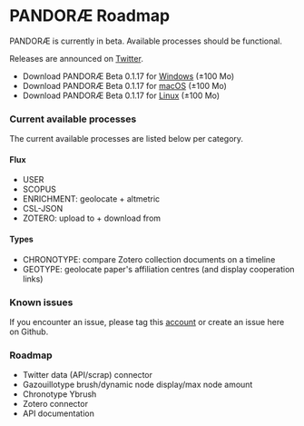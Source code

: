 # PANDORÆ Roadmap

PANDORÆ is currently in beta. Available processes should be functional.

Releases are announced on [Twitter](https://mobile.twitter.com/PANDORAE_CORE).

- Download PANDORÆ Beta 0.1.17 for [Windows](https://anthropos-ecosystems.com/pandorae/PANDORAE-win32-x64.zip) (±100 Mo)
- Download PANDORÆ Beta 0.1.17 for [macOS](https://anthropos-ecosystems.com/pandorae/PANDORAE-darwin-x64.zip) (±100 Mo)
- Download PANDORÆ Beta 0.1.17 for [Linux](https://anthropos-ecosystems.com/pandorae/PANDORAE-linux-x64.zip) (±100 Mo)

### Current available processes
The current available processes are listed below per category.

#### Flux
- USER
- SCOPUS
- ENRICHMENT: geolocate + altmetric
- CSL-JSON
- ZOTERO: upload to + download from

#### Types
- CHRONOTYPE: compare Zotero collection documents on a timeline
- GEOTYPE: geolocate paper's affiliation centres (and display cooperation links)

### Known issues
If you encounter an issue, please tag this [account](https://mobile.twitter.com/PANDORAE_CORE) or create an issue here on Github.

### Roadmap
- Twitter data (API/scrap) connector 
- Gazouillotype brush/dynamic node display/max node amount
- Chronotype Ybrush
- Zotero connector 
- API documentation
